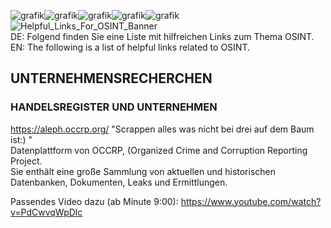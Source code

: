 ![grafik](https://github.com/The0bscure0wl/helpful-links-for-OSINT/assets/139546788/a1bf3223-faee-495a-b784-9e768a6d877c)![grafik](https://github.com/The0bscure0wl/helpful-links-for-OSINT/assets/139546788/f4e22fbf-5250-44fc-b6cf-d3582b8a084d)![grafik](https://github.com/The0bscure0wl/helpful-links-for-OSINT/assets/139546788/21289bae-f6b9-4db7-aa70-f758ee2ce4a0)![grafik](https://github.com/The0bscure0wl/helpful-links-for-OSINT/assets/139546788/f6c30589-6cd7-4665-a276-936d4d90474b)![grafik](https://github.com/The0bscure0wl/helpful-links-for-OSINT/assets/139546788/5d70bfa1-8901-4ff4-a5ba-4adc1ebe3a17)![Helpful_Links_For_OSINT_Banner](https://github.com/The0bscure0wl/helpful-links-for-OSINT/assets/139546788/22bc2a19-a29a-4d15-b3b9-f235fcb6afe4)
<br>
DE: Folgend finden Sie eine Liste mit hilfreichen Links zum Thema OSINT.<br>
EN: The following is a list of helpful links related to OSINT.<br>

## UNTERNEHMENSRECHERCHEN<br>
### HANDELSREGISTER UND UNTERNEHMEN<br>
https://aleph.occrp.org/ "Scrappen alles was nicht bei drei auf dem Baum ist:) "<br>
Datenplattform von OCCRP, (Organized Crime and Corruption Reporting Project.<br>
Sie enthält eine große Sammlung von aktuellen und historischen Datenbanken, Dokumenten, Leaks und Ermittlungen.<br>

Passendes Video dazu (ab Minute 9:00): https://www.youtube.com/watch?v=PdCwvqWpDlc <br>


